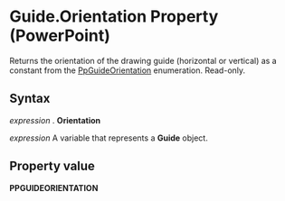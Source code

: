 
# Guide.Orientation Property (PowerPoint)

Returns the orientation of the drawing guide (horizontal or vertical) as a constant from the [PpGuideOrientation](e5c39435-5aae-5367-61de-0dd9ce1cf63b.md) enumeration. Read-only.


## Syntax

 _expression_ . **Orientation**

 _expression_ A variable that represents a **Guide** object.


## Property value

 **PPGUIDEORIENTATION**

